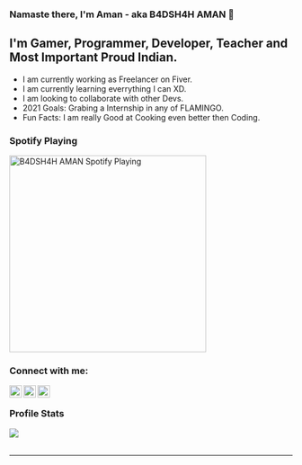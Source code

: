 ### Namaste there, I'm Aman - aka B4DSH4H AMAN 🙏

## I'm Gamer, Programmer, Developer, Teacher and Most Important Proud Indian.

- I am currently working as Freelancer on Fiver.
- I am currently learning everrything I can XD.
- I am looking to collaborate with other Devs.
- 2021 Goals: Grabing a Internship in any of FLAMINGO.
- Fun Facts: I am really Good at Cooking even better then Coding.

### Spotify Playing

[<img src="https://now-playing-codestackr.vercel.app/api/spotify-playing" alt="B4DSH4H AMAN Spotify Playing" width="350" />](https://open.spotify.com/user/b3szfsmmqg2v1jlp6d2yv9602)

### Connect with me:

[<img align="left" alt="codeSTACKr | Twitter" width="22px" src="https://cdn.jsdelivr.net/npm/simple-icons@v3/icons/twitter.svg" />][twitter]
[<img align="left" alt="codeSTACKr | LinkedIn" width="22px" src="https://cdn.jsdelivr.net/npm/simple-icons@v3/icons/linkedin.svg" />][linkedin]
[<img align="left" alt="codeSTACKr | Instagram" width="22px" src="https://cdn.jsdelivr.net/npm/simple-icons@v3/icons/instagram.svg" />][instagram]

<br />

### Profile Stats

<img src ="https://github-readme-stats.vercel.app/api?username=B4DSH4H-AMAN&&show_icons=true&title_color=ffffff&icon_color=bb2acf&text_color=daf7dc&bg_color=151515">

<br />
<br />

---

[twitter]: https://twitter.com/B4dsh4hA
[instagram]: https://instagram.com/
[linkedin]: https://linkedin.com/in/
